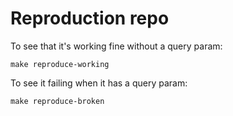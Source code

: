# Reproduction repo

To see that it's working fine without a query param:

```
make reproduce-working
```

To see it failing when it has a query param:

```
make reproduce-broken
```
